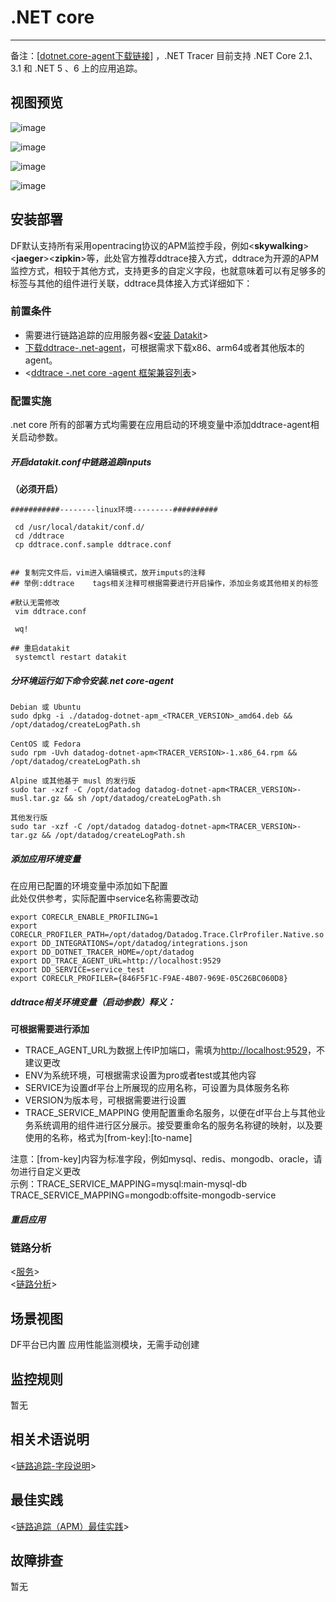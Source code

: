 
# .NET core
---

备注：[[dotnet.core-agent下载链接](https://github.com/DataDog/dd-trace-dotnet/releases/)] ，.NET Tracer 目前支持 .NET Core 2.1、3.1 和 .NET 5 、6 上的应用追踪。

## 视图预览

![image](imgs/input-ddtrace-net-core-1.png)

![image](imgs/input-ddtrace-net-core-2.png)

![image](imgs/input-ddtrace-net-core-3.png)

![image](imgs/input-ddtrace-net-core-4.png)

## 安装部署<ddtrace>

DF默认支持所有采用opentracing协议的APM监控手段，例如<**skywalking**><**jaeger**><**zipkin**>等，此处官方推荐ddtrace接入方式，ddtrace为开源的APM监控方式，相较于其他方式，支持更多的自定义字段，也就意味着可以有足够多的标签与其他的组件进行关联，ddtrace具体接入方式详细如下：

### 前置条件

- 需要进行链路追踪的应用服务器<[安装 Datakit](../datakit/datakit-install.md)>
- [下载ddtrace-.net-agent](https://github.com/DataDog/dd-trace-dotnet/releases)，可根据需求下载x86、arm64或者其他版本的agent。
- <[ddtrace -.net core -agent 框架兼容列表](https://docs.datadoghq.com/tracing/setup_overview/compatibility_requirements/dotnet-core)>

### 配置实施

.net core 所有的部署方式均需要在应用启动的环境变量中添加ddtrace-agent相关启动参数。

##### 开启datakit.conf中链路追踪inputs

**（必须开启）**
```
###########--------linux环境---------##########

 cd /usr/local/datakit/conf.d/
 cd /ddtrace
 cp ddtrace.conf.sample ddtrace.conf


## 复制完文件后，vim进入编辑模式，放开imputs的注释
## 举例:ddtrace    tags相关注释可根据需要进行开启操作，添加业务或其他相关的标签

#默认无需修改
 vim ddtrace.conf

 wq!

## 重启datakit 
 systemctl restart datakit
```

##### 分环境运行如下命令安装.net core-agent

```
Debian 或 Ubuntu
sudo dpkg -i ./datadog-dotnet-apm_<TRACER_VERSION>_amd64.deb && /opt/datadog/createLogPath.sh

CentOS 或 Fedora
sudo rpm -Uvh datadog-dotnet-apm<TRACER_VERSION>-1.x86_64.rpm && /opt/datadog/createLogPath.sh

Alpine 或其他基于 musl 的发行版
sudo tar -xzf -C /opt/datadog datadog-dotnet-apm<TRACER_VERSION>-musl.tar.gz && sh /opt/datadog/createLogPath.sh

其他发行版
sudo tar -xzf -C /opt/datadog datadog-dotnet-apm<TRACER_VERSION>-tar.gz && /opt/datadog/createLogPath.sh
```

##### 添加应用环境变量

在应用已配置的环境变量中添加如下配置<br />此处仅供参考，实际配置中service名称需要改动

```
export CORECLR_ENABLE_PROFILING=1
export CORECLR_PROFILER_PATH=/opt/datadog/Datadog.Trace.ClrProfiler.Native.so
export DD_INTEGRATIONS=/opt/datadog/integrations.json
export DD_DOTNET_TRACER_HOME=/opt/datadog
export DD_TRACE_AGENT_URL=http://localhost:9529
export DD_SERVICE=service_test
export CORECLR_PROFILER={846F5F1C-F9AE-4B07-969E-05C26BC060D8}
```

##### ddtrace相关环境变量（启动参数）释义：

**可根据需要进行添加**

- TRACE_AGENT_URL为数据上传IP加端口，需填为[http://localhost:9529](http://localhost:9529)，不建议更改
- ENV为系统环境，可根据需求设置为pro或者test或其他内容
- SERVICE为设置df平台上所展现的应用名称，可设置为具体服务名称
- VERSION为版本号，可根据需要进行设置
- TRACE_SERVICE_MAPPING 使用配置重命名服务，以便在df平台上与其他业务系统调用的组件进行区分展示。接受要重命名的服务名称键的映射，以及要使用的名称，格式为[from-key]:[to-name]

注意：[from-key]内容为标准字段，例如mysql、redis、mongodb、oracle，请勿进行自定义更改<br />               示例：TRACE_SERVICE_MAPPING=mysql:main-mysql-db<br />               TRACE_SERVICE_MAPPING=mongodb:offsite-mongodb-service

##### 重启应用

### 链路分析

<[服务](../application-performance-monitoring/service.md)><br />
<[链路分析](../application-performance-monitoring/explorer.md)>

## 场景视图

DF平台已内置 应用性能监测模块，无需手动创建

## 监控规则

暂无

## 相关术语说明

<[链路追踪-字段说明](/application-performance-monitoring/collection)>

## 最佳实践

<[链路追踪（APM）最佳实践](../best-practices/monitoring/apm.md)>

## 故障排查

暂无


